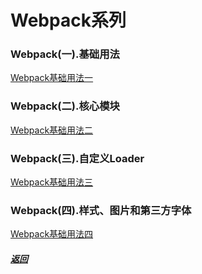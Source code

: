 # Webpack系列

### Webpack(一).基础用法
[Webpack基础用法一](https://github.com/snailsmail/snailsmail-blog/tree/develop/Webpack%E7%B3%BB%E5%88%97/baseuse)

### Webpack(二).核心模块
[Webpack基础用法二](https://github.com/snailsmail/snailsmail-blog/tree/develop/Webpack%E7%B3%BB%E5%88%97/coremodule)

### Webpack(三).自定义Loader
[Webpack基础用法三](https://github.com/snailsmail/snailsmail-blog/tree/develop/Webpack%E7%B3%BB%E5%88%97/customLoader)

### Webpack(四).样式、图片和第三方字体
[Webpack基础用法四](https://github.com/snailsmail/snailsmail-blog/tree/develop/Webpack%E7%B3%BB%E5%88%97/customLoader)

##### [返回](https://github.com/snailsmail/snailsmail-blog)